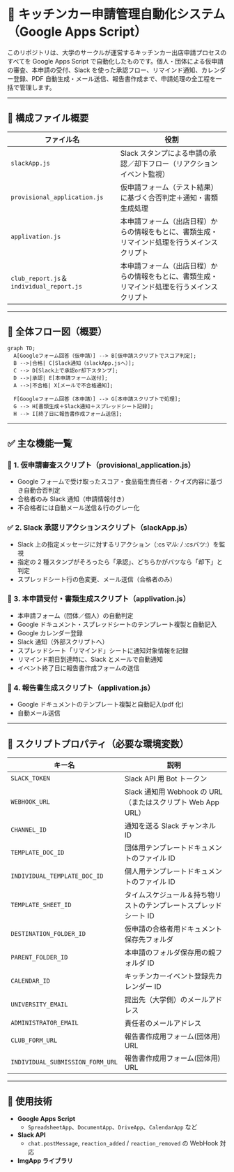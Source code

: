 # 🚚 キッチンカー申請管理自動化システム（Google Apps Script）

このリポジトリは、大学のサークルが運営するキッチンカー出店申請プロセスのすべてを Google Apps Script で自動化したものです。個人・団体による仮申請の審査、本申請の受付、Slack を使った承認フロー、リマインド通知、カレンダー登録、PDF 自動生成・メール送信、報告書作成まで、申請処理の全工程を一括で管理します。

---

## 📌 構成ファイル概要

| ファイル名                               | 役割                                                                                         |
| ---------------------------------------- | -------------------------------------------------------------------------------------------- |
| `slackApp.js`                            | Slack スタンプによる申請の承認／却下フロー（リアクションイベント監視）                       |
| `provisional_application.js`             | 仮申請フォーム（テスト結果）に基づく合否判定＋通知・書類生成処理                             |
| `applivation.js`                         | 本申請フォーム（出店日程）からの情報をもとに、書類生成・リマインド処理を行うメインスクリプト |
| `club_report.js`＆`individual_report.js` | 本申請フォーム（出店日程）からの情報をもとに、書類生成・リマインド処理を行うメインスクリプト |

---

## 🔄 全体フロー図（概要）

```mermaid
graph TD;
  A[Googleフォーム回答（仮申請）] --> B[仮申請スクリプトでスコア判定];
  B -->|合格| C[Slack通知（slackApp.jsへ）];
  C --> D[Slack上で承認or却下スタンプ];
  D -->|承認| E[本申請フォーム送付];
  A -->|不合格| X[メールで不合格通知];

  F[Googleフォーム回答（本申請）] --> G[本申請スクリプトで処理];
  G --> H[書類生成＋Slack通知＋スプレッドシート記録];
  H --> I[終了日に報告書作成フォーム送信];
```

---

## ✅ 主な機能一覧

### 🧪 1. 仮申請審査スクリプト（provisional_application.js）

- Google フォームで受け取ったスコア・食品衛生責任者・クイズ内容に基づき自動合否判定
- 合格者のみ Slack 通知（申請情報付き）
- 不合格者には自動メール送信＆行のグレー化

### ✅ 2. Slack 承認リアクションスクリプト（slackApp.js）

- Slack 上の指定メッセージに対するリアクション（:cs*マル: / :cs*バツ:）を監視
- 指定の 2 種スタンプがそろったら「承認」、どちらかがバツなら「却下」と判定
- スプレッドシート行の色変更、メール送信（合格者のみ）

### 📝 3. 本申請受付・書類生成スクリプト（applivation.js）

- 本申請フォーム（団体／個人）の自動判定
- Google ドキュメント・スプレッドシートのテンプレート複製と自動記入
- Google カレンダー登録
- Slack 通知（外部スクリプトへ）
- スプレッドシート「リマインド」シートに通知対象情報を記録
- リマインド期日到達時に、Slack とメールで自動通知
- イベント終了日に報告書作成フォームの送信

### 📝 4. 報告書生成スクリプト（applivation.js）

- Google ドキュメントのテンプレート複製と自動記入(pdf 化)
- 自動メール送信

---

## 🔐 スクリプトプロパティ（必要な環境変数）

| キー名                           | 説明                                                              |
| -------------------------------- | ----------------------------------------------------------------- |
| `SLACK_TOKEN`                    | Slack API 用 Bot トークン                                         |
| `WEBHOOK_URL`                    | Slack 通知用 Webhook の URL（またはスクリプト Web App URL）       |
| `CHANNEL_ID`                     | 通知を送る Slack チャンネル ID                                    |
| `TEMPLATE_DOC_ID`                | 団体用テンプレートドキュメントのファイル ID                       |
| `INDIVIDUAL_TEMPLATE_DOC_ID`     | 個人用テンプレートドキュメントのファイル ID                       |
| `TEMPLATE_SHEET_ID`              | タイムスケジュール＆持ち物リストのテンプレートスプレッドシート ID |
| `DESTINATION_FOLDER_ID`          | 仮申請の合格者用ドキュメント保存先フォルダ                        |
| `PARENT_FOLDER_ID`               | 本申請のフォルダ保存用の親フォルダ ID                             |
| `CALENDAR_ID`                    | キッチンカーイベント登録先カレンダー ID                           |
| `UNIVERSITY_EMAIL`               | 提出先（大学側）のメールアドレス                                  |
| `ADMINISTRATOR_EMAIL`            | 責任者のメールアドレス                                            |
| `CLUB_FORM_URL`                  | 報告書作成用フォーム(団体用) URL                                  |
| `INDIVIDUAL_SUBMISSION_FORM_URL` | 報告書作成用フォーム(団体用) URL                                  |

---

## 🧰 使用技術

- **Google Apps Script**
  - `SpreadsheetApp`、`DocumentApp`、`DriveApp`、`CalendarApp` など
- **Slack API**
  - `chat.postMessage`, `reaction_added` / `reaction_removed` の WebHook 対応
- **ImgApp ライブラリ**
